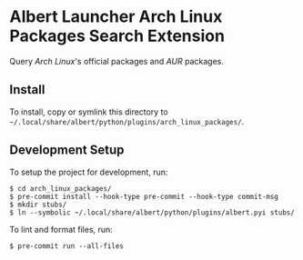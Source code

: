 # Albert Launcher Arch Linux Packages Search Extension
Query *Arch Linux*'s official packages and *AUR* packages.

## Install
To install, copy or symlink this directory to `~/.local/share/albert/python/plugins/arch_linux_packages/`.

## Development Setup
To setup the project for development, run:

    $ cd arch_linux_packages/
    $ pre-commit install --hook-type pre-commit --hook-type commit-msg
    $ mkdir stubs/
    $ ln --symbolic ~/.local/share/albert/python/plugins/albert.pyi stubs/

To lint and format files, run:

    $ pre-commit run --all-files
